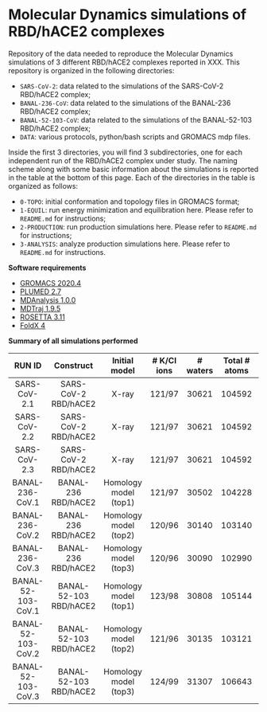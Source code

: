 # Molecular Dynamics simulations of RBD/hACE2 complexes 
Repository of the data needed to reproduce the Molecular Dynamics simulations of 3 different RBD/hACE2 complexes reported in XXX.
 This repository is organized in the following directories:

* `SARS-CoV-2`: data related to the simulations of the SARS-CoV-2 RBD/hACE2 complex;
* `BANAL-236-CoV`: data related to the simulations of the BANAL-236 RBD/hACE2 complex;
* `BANAL-52-103-CoV`: data related to the simulations of the BANAL-52-103 RBD/hACE2 complex;
* `DATA`: various protocols, python/bash scripts and GROMACS mdp files.

Inside the first 3 directories, you will find 3 subdirectories, one for each independent run of the RBD/hACE2 complex
under study. The naming scheme along with some basic information about the simulations is reported in the table at the bottom of this page. Each of the directories in the table is organized as follows:
* `0-TOPO`: initial conformation and topology files in GROMACS format;
* `1-EQUIL`: run energy minimization and equilibration here. Please refer to `README.md` for instructions;
* `2-PRODUCTION`: run production simulations here. Please refer to `README.md` for instructions; 
* `3-ANALYSIS`: analyze production simulations here. Please refer to `README.md` for instructions.

**Software requirements**
* [GROMACS 2020.4](https://www.gromacs.org)
* [PLUMED 2.7](https://www.plumed.org)
* [MDAnalysis 1.0.0](https://www.mdanalysis.org)
* [MDTraj 1.9.5](https://www.mdtraj.org/1.9.5/index.html)
* [ROSETTA 3.11](https://www.rosettacommons.org)
* [FoldX 4](http://foldxsuite.crg.eu)

**Summary of all simulations performed**

|   RUN ID	   |  Construct	| Initial model	| # K/Cl ions |	 # waters | Total # atoms | Production time [ns] |
| :------: |  :------:  |     :------:  | :------:    | :------:  | :------:      | :------:             |
| SARS-CoV-2.1 | SARS-CoV-2 RBD/hACE2 | X-ray | 121/97 | 30621 | 104592 | 1000 |
| SARS-CoV-2.2 | SARS-CoV-2 RBD/hACE2 | X-ray | 121/97 | 30621 | 104592 | 1000 |
| SARS-CoV-2.3 | SARS-CoV-2 RBD/hACE2 | X-ray | 121/97 | 30621 | 104592 | 1000 |
| BANAL-236-CoV.1 | BANAL-236 RBD/hACE2 | Homology model (top1) | 121/97 | 30502 | 104228 | 1000 |
| BANAL-236-CoV.2 | BANAL-236 RBD/hACE2 | Homology model (top2) | 120/96 | 30140 | 103140 | 1000 |
| BANAL-236-CoV.3 | BANAL-236 RBD/hACE2 | Homology model (top3) | 120/96 | 30090 | 102990 | 1000 |
| BANAL-52-103-CoV.1 | BANAL-52-103 RBD/hACE2 |	Homology model (top1) |	123/98	| 30808	| 105144 | 1000 |
| BANAL-52-103-CoV.2 | BANAL-52-103 RBD/hACE2 |	Homology model (top2) |	121/96	| 30135	| 103121 | 1000 |
| BANAL-52-103-CoV.3 | BANAL-52-103 RBD/hACE2 |	Homology model (top3) |	124/99	| 31307	| 106643 | 1000 |
